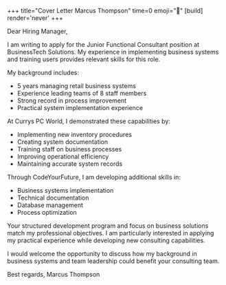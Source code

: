 +++
title="Cover Letter Marcus Thompson"
time=0
emoji="📝"
[build]
render='never'
+++

Dear Hiring Manager,

I am writing to apply for the Junior Functional Consultant position at BusinessTech Solutions. My experience in implementing business systems and training users provides relevant skills for this role.

My background includes:

- 5 years managing retail business systems
- Experience leading teams of 8 staff members
- Strong record in process improvement
- Practical system implementation experience

At Currys PC World, I demonstrated these capabilities by:

- Implementing new inventory procedures
- Creating system documentation
- Training staff on business processes
- Improving operational efficiency
- Maintaining accurate system records

Through CodeYourFuture, I am developing additional skills in:

- Business systems implementation
- Technical documentation
- Database management
- Process optimization

Your structured development program and focus on business solutions match my professional objectives. I am particularly interested in applying my practical experience while developing new consulting capabilities.

I would welcome the opportunity to discuss how my background in business systems and team leadership could benefit your consulting team.

Best regards,
Marcus Thompson
